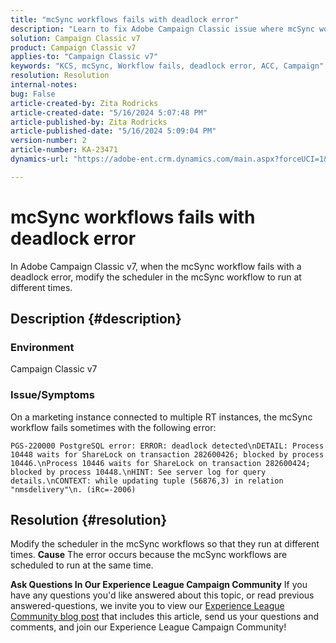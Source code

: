 ```yaml
---
title: "mcSync workflows fails with deadlock error"
description: "Learn to fix Adobe Campaign Classic issue where mcSync workflow fails with deadlock error. Modify the scheduler in mcSynch workflow."
solution: Campaign Classic v7
product: Campaign Classic v7
applies-to: "Campaign Classic v7"
keywords: "KCS, mcSync, Workflow fails, deadlock error, ACC, Campaign"
resolution: Resolution
internal-notes: 
bug: False
article-created-by: Zita Rodricks
article-created-date: "5/16/2024 5:07:48 PM"
article-published-by: Zita Rodricks
article-published-date: "5/16/2024 5:09:04 PM"
version-number: 2
article-number: KA-23471
dynamics-url: "https://adobe-ent.crm.dynamics.com/main.aspx?forceUCI=1&pagetype=entityrecord&etn=knowledgearticle&id=ebbac8d1-a613-ef11-9f89-6045bd0298d4"

---
```

# mcSync workflows fails with deadlock error


In Adobe Campaign Classic v7, when the mcSync workflow fails with a deadlock error, modify the scheduler in the mcSync workflow to run at different times.

## Description {#description}


### <b>Environment</b>

Campaign Classic v7



### <b>Issue/Symptoms</b>

On a marketing instance connected to multiple RT instances, the mcSync workflow fails sometimes with the following error:

`PGS-220000 PostgreSQL error: ERROR: deadlock detected\nDETAIL: Process 10448 waits for ShareLock on transaction 282600426; blocked by process 10446.\nProcess 10446 waits for ShareLock on transaction 282600424; blocked by process 10448.\nHINT: See server log for query details.\nCONTEXT: while updating tuple (56876,3) in relation "nmsdelivery"\n. (iRc=-2006)`


## Resolution {#resolution}


Modify the scheduler in the mcSync workflows so that they run at different times.
<b>Cause</b>
The error occurs because the mcSync workflows are scheduled to run at the same time.


<b>Ask Questions In Our Experience League Campaign Community</b>
If you have any questions you'd like answered about this topic, or read previous answered-questions, we invite you to view our [Experience League Community blog post](https://experienceleaguecommunities.adobe.com/t5/adobe-campaign-classic-blogs/introducing-top-kcs-articles-curated-for-your-troubleshooting/bc-p/672426#M132) that includes this article, send us your questions and comments, and join our Experience League Campaign Community!
